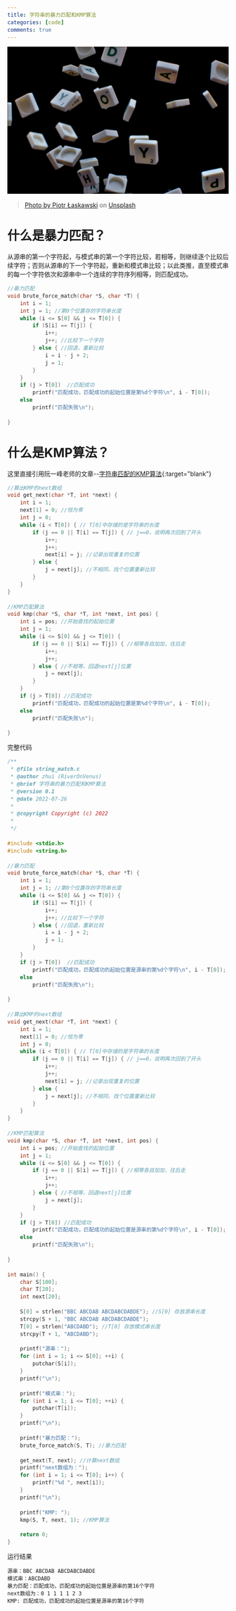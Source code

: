 ```yaml
---
title: 字符串的暴力匹配和KMP算法
categories: [code]
comments: true
---
```


<a data-fancybox="gallery" href="../assets/img/post/brute-force-string-match-and-KMP-algorithm/piotr-laskawski-gL7oJLJOb_I-unsplash.jpg"><img src="../assets/img/post/brute-force-string-match-and-KMP-algorithm/piotr-laskawski-gL7oJLJOb_I-unsplash.jpg">

> Photo by <a href="https://unsplash.com/@tot87?utm_source=unsplash&utm_medium=referral&utm_content=creditCopyText" target="_blank">Piotr Łaskawski</a> on <a href="https://unsplash.com/?utm_source=unsplash&utm_medium=referral&utm_content=creditCopyText" target="_blank">Unsplash</a>

# 什么是暴力匹配？

从源串的第一个字符起，与模式串的第一个字符比较，若相等，则继续逐个比较后续字符；否则从源串的下一个字符起，重新和模式串比较；以此类推，直至模式串的每一个字符依次和源串中一个连续的字符序列相等，则匹配成功。

```c
//暴力匹配
void brute_force_match(char *S, char *T) {
    int i = 1;
    int j = 1; //第0个位置存的字符串长度
    while (i <= S[0] && j <= T[0]) {
        if (S[i] == T[j]) {
            i++;
            j++; //比较下一个字符
        } else { //回退，重新比较
            i = i - j + 2;
            j = 1;
        }
    }
    if (j > T[0])  //匹配成功
        printf("匹配成功，匹配成功的起始位置是第%d个字符\n", i - T[0]);
    else
        printf("匹配失败\n");

}
```

# 什么是KMP算法？

这里直接引用阮一峰老师的文章--[字符串匹配的KMP算法](https://www.ruanyifeng.com/blog/2013/05/Knuth%E2%80%93Morris%E2%80%93Pratt_algorithm.html){:target="blank"}

```c
//算出KMP的next数组
void get_next(char *T, int *next) {
    int i = 1;
    next[1] = 0; //恒为零
    int j = 0;
    while (i < T[0]) { // T[0]中存储的是字符串的长度
        if (j == 0 || T[i] == T[j]) { // j==0，说明再次回到了开头
            i++;
            j++;
            next[i] = j; //记录出现重复的位置
        } else {
            j = next[j]; //不相同，找个位置重新比较
        }
    }
}

//KMP匹配算法
void kmp(char *S, char *T, int *next, int pos) {
    int i = pos; //开始查找的起始位置
    int j = 1;
    while (i <= S[0] && j <= T[0]) {
        if (j == 0 || S[i] == T[j]) { //相等各自加加，往后走
            i++;
            j++;
        } else { //不相等，回退next[j]位置
            j = next[j];
        }
    }
    if (j > T[0]) //匹配成功
        printf("匹配成功，匹配成功的起始位置是第%d个字符\n", i - T[0]);
    else
        printf("匹配失败\n");

}
```

 完整代码

```c
/**
 * @file string_match.c
 * @author zhui (RiverOnVenus)
 * @brief 字符串的暴力匹配和KMP算法
 * @version 0.1
 * @date 2022-07-26
 *
 * @copyright Copyright (c) 2022
 *
 */

#include <stdio.h>
#include <string.h>

//暴力匹配
void brute_force_match(char *S, char *T) {
    int i = 1;
    int j = 1; //第0个位置存的字符串长度
    while (i <= S[0] && j <= T[0]) {
        if (S[i] == T[j]) {
            i++;
            j++; //比较下一个字符
        } else { //回退，重新比较
            i = i - j + 2;
            j = 1;
        }
    }
    if (j > T[0])  //匹配成功
        printf("匹配成功，匹配成功的起始位置是源串的第%d个字符\n", i - T[0]);
    else
        printf("匹配失败\n");

}

//算出KMP的next数组
void get_next(char *T, int *next) {
    int i = 1;
    next[1] = 0; //恒为零
    int j = 0;
    while (i < T[0]) { // T[0]中存储的是字符串的长度
        if (j == 0 || T[i] == T[j]) { // j==0，说明再次回到了开头
            i++;
            j++;
            next[i] = j; //记录出现重复的位置
        } else {
            j = next[j]; //不相同，找个位置重新比较
        }
    }
}

//KMP匹配算法
void kmp(char *S, char *T, int *next, int pos) {
    int i = pos; //开始查找的起始位置
    int j = 1;
    while (i <= S[0] && j <= T[0]) {
        if (j == 0 || S[i] == T[j]) { //相等各自加加，往后走
            i++;
            j++;
        } else { //不相等，回退next[j]位置
            j = next[j];
        }
    }
    if (j > T[0]) //匹配成功
        printf("匹配成功，匹配成功的起始位置是源串的第%d个字符\n", i - T[0]);
    else
        printf("匹配失败\n");

}

int main() {
    char S[100];
    char T[20];
    int next[20];

    S[0] = strlen("BBC ABCDAB ABCDABCDABDE"); //S[0] 存放源串长度
    strcpy(S + 1, "BBC ABCDAB ABCDABCDABDE");
    T[0] = strlen("ABCDABD"); //T[0] 存放模式串长度
    strcpy(T + 1, "ABCDABD");

    printf("源串：");
    for (int i = 1; i <= S[0]; ++i) {
        putchar(S[i]);
    }
    printf("\n");

    printf("模式串：");
    for (int i = 1; i <= T[0]; ++i) {
        putchar(T[i]);
    }
    printf("\n");

    printf("暴力匹配：");
    brute_force_match(S, T); //暴力匹配

    get_next(T, next); //计算next数组
    printf("next数组为：");
    for (int i = 1; i <= T[0]; i++) {
        printf("%d ", next[i]);
    }
    printf("\n");

    printf("KMP: ");
    kmp(S, T, next, 1); //KMP算法

    return 0;
}

```

运行结果

```
源串：BBC ABCDAB ABCDABCDABDE
模式串：ABCDABD
暴力匹配：匹配成功，匹配成功的起始位置是源串的第16个字符
next数组为：0 1 1 1 1 2 3 
KMP: 匹配成功，匹配成功的起始位置是源串的第16个字符
```

